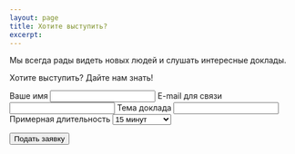 ```yaml
---
layout: page
title: Хотите выступить?
excerpt: 
---
```


Мы всегда рады видеть новых людей и слушать интересные доклады. 

Хотите выступить? Дайте нам знать!

<form action="http://getsimpleform.com/messages?form_api_token=2e9c438668c9b50479edcbba97b8e85d" method="post">
  <!-- the redirect_to is optional, the form will redirect to the referrer on submission -->
  <input type='hidden' name='redirect_to' value='http://yarfrontend.github.io/speakers/thank-you.html' />
  <!-- all your input fields here.... -->
  <label for='name'>Ваше имя</label>
  <input type='text' name='name' id='name' required=""/>
  <label for='email'>E-mail для связи</label>
  <input type='email' name='email' id='email' required=""/>
  <label for='theme'>Тема доклада</label>
  <input type='text' name='theme' id='theme' required="" />
  <label for='duration'>Примерная длительность</label>
  <select id="duration" name="duration" required="">
    <option value="15">15 минут</option>
    <option value="30">30 минут</option>
    <option value="45">45 минут</option>
    <option value="60">1 час</option>
    <option value="more">Больше часа</option>
  </select>
  <p>
  	<input type='submit' value='Подать заявку' class='btn' />
  </p>
</form>
